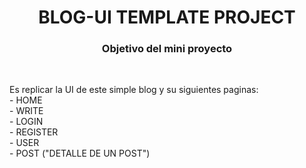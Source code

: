 <h1 align="center">BLOG-UI TEMPLATE PROJECT</h1>

<div align="center">
  <h3>Objetivo del mini proyecto</h3>
  </br>
  <p align="start">Es replicar la UI de este simple blog y su siguientes paginas:
  </br>
   - HOME
  </br>
   - WRITE
  </br>
   - LOGIN
  </br>
   - REGISTER
  </br>
   - USER
  </br>
   - POST ("DETALLE DE UN POST")
  </br>
  </p>
</div>
